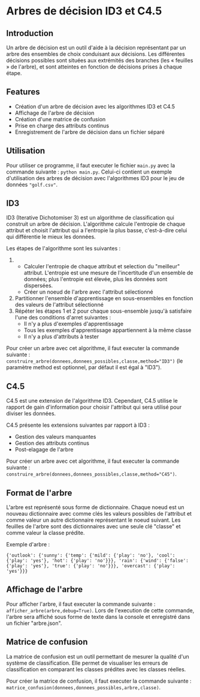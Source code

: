 Arbres de décision ID3 et C4.5
=======

Introduction
-----------
Un arbre de décision est un outil d'aide à la décision représentant par un arbre des ensembles de 
choix conduisant aux décisions. Les différentes décisions possibles sont situées aux extrémités des 
branches (les « feuilles » de l'arbre), et sont atteintes en fonction de décisions prises à chaque étape. 

Features
-----------
- Création d'un arbre de décision avec les algorithmes ID3 et C4.5
- Affichage de l'arbre de décision
- Création d'une matrice de confusion
- Prise en charge des attributs continus
- Enregistrement de l'arbre de décision dans un fichier séparé

Utilisation
-----------
Pour utiliser ce programme, il faut executer le fichier `main.py` avec la commande suivante : `python main.py`. Celui-ci contient un exemple d'utilisation des arbres de décision avec l'algorithmes ID3 pour le jeu de données `"golf.csv"`.

ID3
-----------
ID3 (Iterative Dichotomiser 3) est un algorithme de classification qui construit un arbre de décision.
L'algorithme calcule l'entropie de chaque attribut et choisit l'attribut qui a l'entropie la plus basse, c'est-à-dire celui qui différentie le mieux les données.

Les étapes de l'algorithme sont les suivantes :
1.  - Calculer l'entropie de chaque attribut et selection du "meilleur" attribut. L'entropie est une mesure de l'incertitude d'un ensemble de données; plus l'entropie est élevée, plus les données sont dispersées.
    - Créer un noeud de l'arbre avec l'attribut sélectionné
2. Partitionner l'ensemble d'apprentissage en sous-ensembles en fonction des valeurs de l'attribut sélectionné
3. Répéter les étapes 1 et 2 pour chaque sous-ensemble jusqu'à satisfaire l'une des conditions d'arret suivantes :
    - Il n'y a plus d'exemples d'apprentissage
    - Tous les exemples d'apprentissage appartiennent à la même classe
    - Il n'y a plus d'attributs à tester

Pour créer un arbre avec cet algorithme, il faut executer la commande suivante : `construire_arbre(donnees,donnees_possibles,classe,method="ID3")` (le paramètre method est optionnel, par défaut il est égal à "ID3").

C4.5
-----------
C4.5 est une extension de l'algorithme ID3. Cependant, C4.5 utilise le rapport de gain d'information pour choisir l'attribut qui sera utilisé pour diviser les données.

C4.5 présente les extensions suivantes par rapport à ID3 :
- Gestion des valeurs manquantes
- Gestion des attributs continus
- Post-elagage de l'arbre

Pour créer un arbre avec cet algorithme, il faut executer la commande suivante : `construire_arbre(donnees,donnees_possibles,classe,method="C45")`.

Format de l'arbre
-----------
L'arbre est représenté sous forme de dictionnaire.
Chaque noeud est un nouveau dictionnaire avec comme clés les valeurs possibles de l'attribut et comme valeur un autre dictionnaire représentant le noeud suivant.
Les feuilles de l'arbre sont des dictionnaires avec une seule clé "classe" et comme valeur la classe prédite.

Exemple d'arbre :
```
{'outlook': {'sunny': {'temp': {'mild': {'play': 'no'}, 'cool': {'play': 'yes'}, 'hot': {'play': 'no'}}}, 'rain': {'wind': {'false': {'play': 'yes'}, 'true': {'play': 'no'}}}, 'overcast': {'play': 'yes'}}}
```

Affichage de l'arbre
-----------
Pour afficher l'arbre, il faut executer la commande suivante : `afficher_arbre(arbre,debug=True)`.
Lors de l'execution de cette commande, l'arbre sera affiché sous forme de texte dans la console et enregistré dans un fichier "arbre.json".

Matrice de confusion
-----------
La matrice de confusion est un outil permettant de mesurer la qualité d'un système de classification.
Elle permet de visualiser les erreurs de classification en comparant les classes prédites avec les classes réelles.

Pour créer la matrice de confusion, il faut executer la commande suivante : `matrice_confusion(donnees,donnees_possibles,arbre,classe)`.

